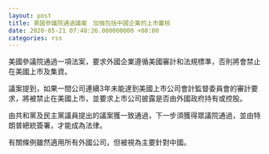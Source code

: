 ```yaml
---
layout: post
title: 美國參議院通過議案　加強包括中國企業的上市審核
date: 2020-05-21 07:48:26.000000000 +08:00
categories: rss
---
```


美國參議院通過一項法案，要求外國企業遵循美國審計和法規標準，否則將會禁止在美國上市及集資。

議案提到，如果一間公司連續3年未能達到美國上市公司會計監督委員會的審計要求，將被禁止在美國上市，並要求上市公司披露是否由外國政府持有或控股。

由共和黨及民主黨議員提出的議案獲一致通過，下一步須獲得眾議院通過，並由特朗普總統簽署，才能成為法律。

有關條例雖然適用所有外國公司，但被視為主要針對中國。
